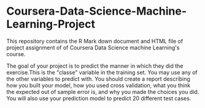 # Coursera-Data-Science-Machine-Learning-Project

This repository contains the R Mark down document and HTML file of project assignment of of Coursera Data Science machine Learning's course.

The goal of your project is to predict the manner in which they did the exercise.This is the "classe" variable in the training set. 
You may use any of the other variables to predict with. You should create a report describing how you built your model, 
how you used cross validation, what you think the expected out of sample error is, and why you made the choices you did.
You will also use your prediction model to predict 20 different test cases.

